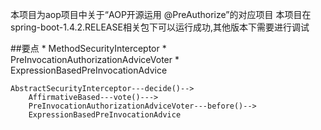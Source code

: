 本项目为aop项目中关于“AOP开源运用 @PreAuthorize”的对应项目
本项目在spring-boot-1.4.2.RELEASE相关包下可以运行成功,其他版本下需要进行调试

##要点
    * MethodSecurityInterceptor
    * PreInvocationAuthorizationAdviceVoter
    * ExpressionBasedPreInvocationAdvice
    
    AbstractSecurityInterceptor---decide()-->
        AffirmativeBased---vote()--->
        PreInvocationAuthorizationAdviceVoter---before()-->
        ExpressionBasedPreInvocationAdvice